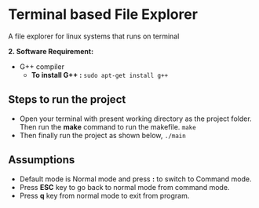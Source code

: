 # Terminal based File Explorer
A file explorer for linux systems that runs on terminal


**2. Software Requirement:**
* G++ compiler
   * **To install G++ :** ```sudo apt-get install g++```

## Steps to run the project


- Open your terminal with present working directory as the project folder. Then run the **make** command to run the makefile.
    ```make```
- Then finally run the project as shown below, 
    ```./main```
    
    
## Assumptions
* Default mode is Normal mode and press **:** to switch to Command mode.
* Press **ESC** key to go back to normal mode from command mode.
* Press **q** key from normal mode to exit from program.

